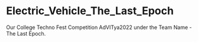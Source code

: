 # Electric_Vehicle_The_Last_Epoch

Our College Techno Fest Competition AdVITya2022 under the Team Name - The Last Epoch.
